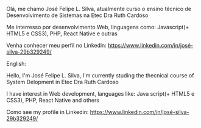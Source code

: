 Olá, me chamo José Felipe L. Silva, atualmente curso o ensino técnico de Desenvolvimento de Sistemas na Etec Dra Ruth Cardoso

Me interresso por desenvolvimento Web, linguagens como: Javascript(+ HTML5 e CSS3), PHP, React Native e outras

Venha conhecer meu perfil no Linkedin: https://www.linkedin.com/in/josé-silva-29b329249/

English:

Hello, I'm José Felipe L. Silva, I'm currently studing the thecnical course of System Delopment in Etec Dra Ruth Cardoso

I have interest in Web development, languages like: Java script(+ HTML5 e CSS3), PHP, React Native and others

Como see my profile in Linkedin: https://www.linkedin.com/in/josé-silva-29b329249/

